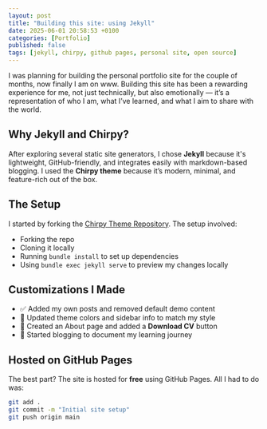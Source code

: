 ```yaml
---
layout: post
title: "Building this site: using Jekyll"
date: 2025-06-01 20:58:53 +0100
categories: [Portfolio]
published: false
tags: [jekyll, chirpy, github pages, personal site, open source]
---
```


I was planning for building the personal portfolio site for the couple of months, now finally I am on www.
Building this site has been a rewarding experience for me, not just technically, but also emotionally — it’s a representation of who I am, what I’ve learned, and what I aim to share with the world.

## Why Jekyll and Chirpy?

After exploring several static site generators, I chose **Jekyll** because it's lightweight, GitHub-friendly, and integrates easily with markdown-based blogging. I used the **Chirpy theme** because it’s modern, minimal, and feature-rich out of the box.

## The Setup

I started by forking the [Chirpy Theme Repository](https://github.com/cotes2020/jekyll-theme-chirpy). The setup involved:

- Forking the repo
- Cloning it locally
- Running `bundle install` to set up dependencies
- Using `bundle exec jekyll serve` to preview my changes locally

## Customizations I Made

- ✅ Added my own posts and removed default demo content  
- 🎨 Updated theme colors and sidebar info to match my style  
- 📄 Created an About page and added a **Download CV** button  
- 🧠 Started blogging to document my learning journey

## Hosted on GitHub Pages

The best part? The site is hosted for **free** using GitHub Pages. All I had to do was:

```bash
git add .
git commit -m "Initial site setup"
git push origin main
